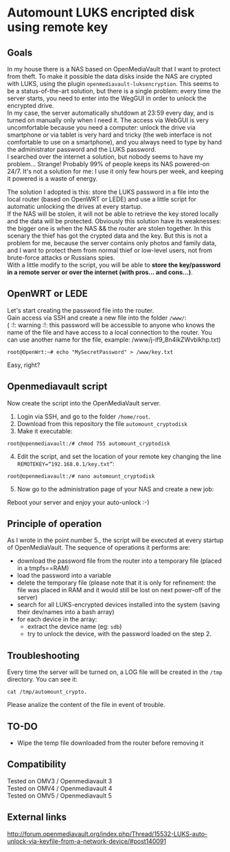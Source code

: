 # Automount LUKS encripted disk using remote key #

## Goals ##

In my house there is a NAS based on OpenMediaVault that I want to protect from theft. To make it possible the data disks inside the NAS are crypted with LUKS, using the plugin `openmediavault-luksencryption`. This seems to be a status-of-the-art solution, but there is a single problem: every time the server starts, you need to enter into the WegGUI in order to unlock the encrypted drive.  
In my case, the server automatically shutdown at 23:59 every day, and is turned on manually only when I need it. The access via WebGUI is very uncomfortable because you need a computer: unlock the drive via smartphone or via tablet is very hard and tricky (the web interface is not comfortable to use on a smartphone), and you always need to type by hand the administrator password and the LUKS password.  
I searched over the internet a solution, but nobody seems to have my problem… Strange! Probably 99% of people keeps its NAS powered-on 24/7. It's not a solution for me: I use it only few hours per week, and keeping it powered is a waste of energy.

The solution I adopted is this: store the LUKS password in a file into the local router (based on OpenWRT or LEDE) and use a little script for automatic unlocking the drives at every startup.  
If the NAS will be stolen, it will not be able to retrieve the key stored locally and the data will be protected. Obviously this solution have its weaknesses: the bigger one is when the NAS && the router are stolen together. In this scenary the thief has got the crypted data and the key. But this is not a problem for me, because the server contains only photos and family data, and I want to protect them from normal thief or low-level users, not from brute-force attacks or Russians spies.  
With a little modify to the script, you will be able to **store the key/password in a remote server or over the internet (with pros… and cons…)**.  

## OpenWRT or LEDE ##

Let's start creating the password file into the router.  
Gain access via SSH and create a new file into the folder `/www/`:  
( :!: warning :!: this password will be accessible to anyone who knows the name of the file and have access to a local connection to the router. You can use another name for the file, example: /www/j-if9_8n4ikZWvblkhp.txt)  
```
root@OpenWrt:~# echo "MySecretPassword" > /www/key.txt
```

Easy, right?

## Openmediavault script ##

Now create the script into the OpenMediaVault server.
1. Login via SSH, and go to the folder `/home/root`.
2. Download from this repository the file `automount_cryptodisk`
3. Make it executable:
```
root@openmediavault:/# chmod 755 automount_cryptodisk
```
4. Edit the script, and set the location of your remote key changing the line `REMOTEKEY=“192.168.0.1/key.txt”`:
```
root@openmediavault:/# nano automount_cryptodisk
```
5. Now go to the administration page of your NAS and create a new job:

Reboot your server and enjoy your auto-unlock :-)

## Principle of operation ##

As I wrote in the point number 5., the script will be executed at every startup of OpenMediaVault.
The sequence of operations it performs are:
* download the password file from the router into a temporary file (placed in a tmpfs==RAM)
* load the password into a variable
* delete the temporary file (please note that it is only for refinement: the file was placed in RAM and it would still be lost on next power-off of the server)
* search for all LUKS-encrypted devices installed into the system (saving their dev/names into a bash array)
* for each device in the array:
  * extract the device name (eg: `sdb`)
  * try to unlock the device, with the password loaded on the step 2.

## Troubleshooting ##

Every time the server will be turned on, a LOG file will be created in the `/tmp` directory. You can see it:
```
cat /tmp/automount_crypto.
```

Please analize the content of the file in event of trouble.

## TO-DO ##

* Wipe the temp file downloaded from the router before removing it

## Compatibility ##

Tested on OMV3 / Openmediavault 3  
Tested on OMV4 / Openmediavault 4  
Tested on OMV5 / Openmediavault 5  

## External links ##

http://forum.openmediavault.org/index.php/Thread/15532-LUKS-auto-unlock-via-keyfile-from-a-network-device/#post140091
